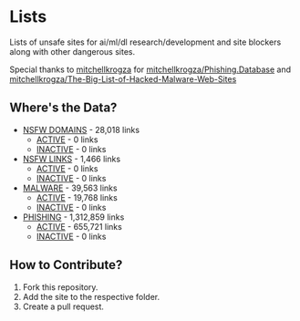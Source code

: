 # Lists
Lists of unsafe sites for ai/ml/dl research/development and site blockers along with other dangerous sites.

Special thanks to [mitchellkrogza](https://github.com/mitchellkrogza) for [mitchellkrogza/Phishing.Database](https://github.com/mitchellkrogza/Phishing.Database)
and [mitchellkrogza/The-Big-List-of-Hacked-Malware-Web-Sites](https://github.com/mitchellkrogza/The-Big-List-of-Hacked-Malware-Web-Sites)

## Where's the Data?
- [NSFW DOMAINS](data/nsfw/nsfw_sites.txt) - 28,018 links
  - [ACTIVE](data/nsfw/nsfw_sites_ACTIVE.txt) - 0 links
  - [INACTIVE](data/nsfw/nsfw_sites_INACTIVE.txt) - 0 links
- [NSFW LINKS](data/nsfw/nsfw_links.txt) - 1,466 links
  - [ACTIVE](data/nsfw/nsfw_links_ACTIVE.txt) - 0 links
  - [INACTIVE](data/nsfw/nsfw_links_INACTIVE.txt) - 0 links
- [MALWARE](data/malicious/malware_sites.txt) - 39,563 links
  - [ACTIVE](data/malicious/malware_sites_ACTIVE.txt) - 19,768 links
  - [INACTIVE](data/malicious/malware_sites_INACTIVE.txt) - 0 links
- [PHISHING](data/malicious/phishing_sites.txt) - 1,312,859 links
  - [ACTIVE](data/malicious/phishing_sites_ACTIVE.txt) - 655,721 links
  - [INACTIVE](data/malicious/phishing_sites_INACTIVE.txt) - 0 links

## How to Contribute?
1. Fork this repository.
2. Add the site to the respective folder.
3. Create a pull request.
